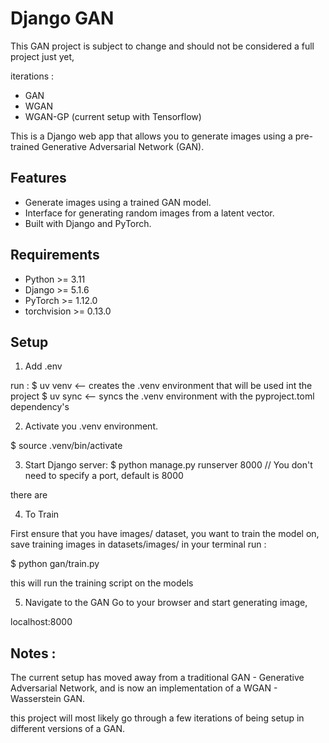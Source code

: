 # Django GAN
This GAN project is subject to change and should not be considered a full project just yet, 

iterations :
  - GAN
  - WGAN
  - WGAN-GP (current setup with Tensorflow)
    
This is a Django web app that allows you to generate images using a pre-trained Generative Adversarial Network (GAN). 

## Features
- Generate images using a trained GAN model.
- Interface for generating random images from a latent vector.
- Built with Django and PyTorch.

## Requirements
- Python >= 3.11
- Django >= 5.1.6
- PyTorch >= 1.12.0
- torchvision >= 0.13.0

## Setup
1. Add .env 
<!-- Im using uv to managed my packages, super easy and simple to use, highly recommend using it -->
run :
$ uv venv   <-- creates the .venv environment that will be used int the project 
$ uv sync   <-- syncs the .venv environment with the pyproject.toml dependency's 


2. Activate you .venv environment. 
<!-- side note - ill working in linux so ill  provide commands for that  -->
$ source .venv/bin/activate

3. Start Django server:
$ python manage.py runserver 8000 
// You don't need to specify a port, default is 8000

there are 

4. To Train
   
First ensure that you have images/ dataset, you want to train the model on, save training images in datasets/images/
in your terminal run :

$ python gan/train.py

this will run the training script on the models 



5. Navigate to the GAN
Go to your browser and start generating image,

localhost:8000

## Notes :

The current setup has moved away from a traditional GAN - Generative Adversarial Network, and is now an implementation of a WGAN - Wasserstein GAN.

this project will most likely go through a few iterations of being setup in different versions of a GAN.
